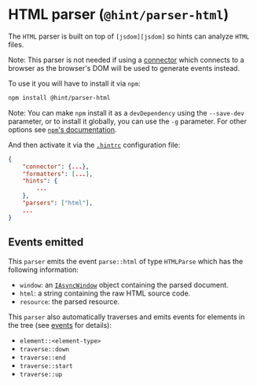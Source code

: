 # HTML parser (`@hint/parser-html`)

The `HTML` parser is built on top of `[jsdom][jsdom]` so hints can
analyze `HTML` files.

Note: This parser is not needed if using a [connector][connectors]
which connects to a browser as the browser's DOM will be used to
generate events instead.

To use it you will have to install it via `npm`:

```bash
npm install @hint/parser-html
```

Note: You can make `npm` install it as a `devDependency` using the
`--save-dev` parameter, or to install it globally, you can use the
`-g` parameter. For other options see [`npm`'s
documentation](https://docs.npmjs.com/cli/install).

And then activate it via the [`.hintrc`][hintrc] configuration file:

```json
{
    "connector": {...},
    "formatters": [...],
    "hints": {
        ...
    },
    "parsers": ["html"],
    ...
}
```

## Events emitted

This `parser` emits the event `parse::html` of type `HTMLParse`
which has the following information:

* `window`: an [`IAsyncWindow`][asynchtml] object containing the
  parsed document.
* `html`: a string containing the raw HTML source code.
* `resource`: the parsed resource.

This `parser` also automatically traverses and emits events for
elements in the tree (see [events][events] for details):

* `element::<element-type>`
* `traverse::down`
* `traverse::end`
* `traverse::start`
* `traverse::up`

<!-- Link labels: -->

[asynchtml]: https://webhint.io/docs/contributor-guide/how-to/connector/#iasynchtml
[connectors]: https://webhint.io/docs/user-guide/concepts/connectors/
[events]: https://webhint.io/docs/contributor-guide/getting-started/events/
[hintrc]: https://webhint.io/docs/user-guide/further-configuration/hintrc-formats/
[jsdom]: https://github.com/jsdom/jsdom
